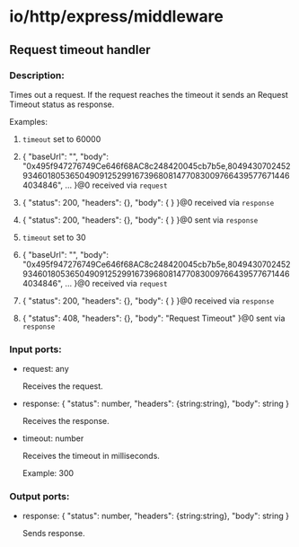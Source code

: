 # io/http/express/middleware

## Request timeout handler

### Description:
Times out a request. If the request reaches the timeout it sends an Request Timeout status as response. 

Examples:

1. `timeout` set to 60000
2. {
  "baseUrl": "",
  "body": "0x495f947276749Ce646f68AC8c248420045cb7b5e,80494307024529346018053650490912529916739680814770830097664395776714464034846",
...
}@0 received via `request`
3. {
  "status": 200,
  "headers": {},
  "body": { }
}@0 received via `response`
4. {
  "status": 200,
  "headers": {},
  "body": { }
}@0 sent via `response`


1. `timeout` set to 30
2. {
  "baseUrl": "",
  "body": "0x495f947276749Ce646f68AC8c248420045cb7b5e,80494307024529346018053650490912529916739680814770830097664395776714464034846",
...
}@0 received via `request`
3. {
  "status": 200,
  "headers": {},
  "body": { }
}@0 received via `response`
4. {
  "status": 408,
  "headers": {},
  "body": "Request Timeout"
}@0 sent via `response`



### Input ports: 
* request: any

    Receives the request.


* response: {
"status": number,
"headers": {string:string},
"body": string
}

    Receives the response.


* timeout: number

    Receives the timeout in milliseconds.
    
    Example: 
    300


### Output ports: 
* response: {
"status": number,
"headers": {string:string},
"body": string
}

    Sends response.


